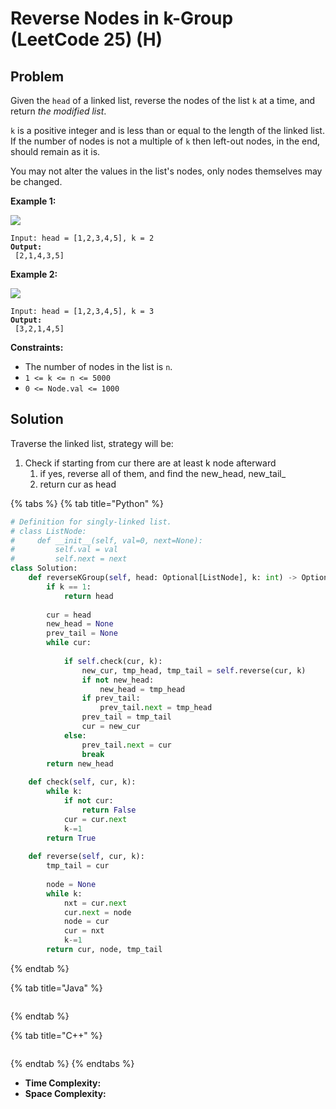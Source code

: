 # Reverse Nodes in k-Group (LeetCode 25) (H)

## Problem

Given the `head` of a linked list, reverse the nodes of the list `k` at a time, and return _the modified list_.

`k` is a positive integer and is less than or equal to the length of the linked list. If the number of nodes is not a multiple of `k` then left-out nodes, in the end, should remain as it is.

You may not alter the values in the list's nodes, only nodes themselves may be changed.

&#x20;

**Example 1:**

![](https://assets.leetcode.com/uploads/2020/10/03/reverse\_ex1.jpg)

<pre><code>Input: head = [1,2,3,4,5], k = 2
<strong>Output:
</strong> [2,1,4,3,5]</code></pre>

**Example 2:**

![](https://assets.leetcode.com/uploads/2020/10/03/reverse\_ex2.jpg)

<pre><code>Input: head = [1,2,3,4,5], k = 3
<strong>Output:
</strong> [3,2,1,4,5]</code></pre>

&#x20;

**Constraints:**

* The number of nodes in the list is `n`.
* `1 <= k <= n <= 5000`
* `0 <= Node.val <= 1000`



## Solution&#x20;

Traverse the linked list, strategy will be:

1. Check if starting from cur there are at least k node afterward
   1. if yes, reverse all of them, and find the new_head, new\_tail_
   2. return cur as head

{% tabs %}
{% tab title="Python" %}
```python
# Definition for singly-linked list.
# class ListNode:
#     def __init__(self, val=0, next=None):
#         self.val = val
#         self.next = next
class Solution:
    def reverseKGroup(self, head: Optional[ListNode], k: int) -> Optional[ListNode]:
        if k == 1:
            return head
        
        cur = head
        new_head = None
        prev_tail = None
        while cur:
            
            if self.check(cur, k):                
                new_cur, tmp_head, tmp_tail = self.reverse(cur, k)
                if not new_head:
                    new_head = tmp_head
                if prev_tail:
                    prev_tail.next = tmp_head
                prev_tail = tmp_tail
                cur = new_cur
            else:
                prev_tail.next = cur
                break
        return new_head
    
    def check(self, cur, k):
        while k:
            if not cur:
                return False
            cur = cur.next
            k-=1
        return True
    
    def reverse(self, cur, k):
        tmp_tail = cur
        
        node = None
        while k:
            nxt = cur.next
            cur.next = node
            node = cur
            cur = nxt
            k-=1
        return cur, node, tmp_tail
```
{% endtab %}

{% tab title="Java" %}
```java
```
{% endtab %}

{% tab title="C++" %}
```cpp
```
{% endtab %}
{% endtabs %}

* **Time Complexity:**
* **Space Complexity:**

